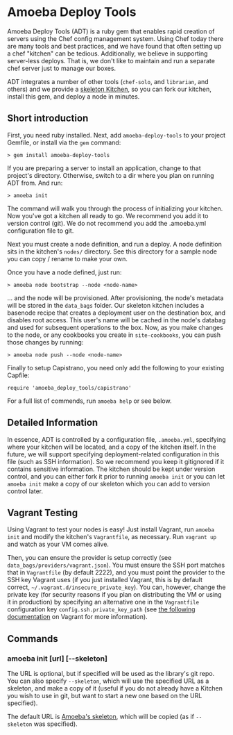 Amoeba Deploy Tools
===================

Amoeba Deploy Tools (ADT) is a ruby gem that enables rapid creation of servers using the Chef config
management system. Using Chef today there are many tools and best practices, and we have found that
often setting up a chef "kitchen" can be tedious. Additionally, we believe in supporting server-less
deploys. That is, we don't like to maintain and run a separate chef server just to manage our boxes.

ADT integrates a number of other tools (`chef-solo`, and `librarian`, and others) and we provide a
[skeleton Kitchen](http://github.com/AmoebaConsulting/amoeba-kitchen-skel), so you can fork our
kitchen, install this gem, and deploy a node in minutes.

## Short introduction

First, you need ruby installed. Next, add `amoeba-deploy-tools` to your project Gemfile, or install
via the `gem` command:

    > gem install amoeba-deploy-tools

If you are preparing a server to install an application, change to that project's directory.
Otherwise, switch to a dir where you plan on running ADT from. And run:

    > amoeba init

The command will walk you through the process of initializing your kitchen. Now you've got a
kitchen all ready to go. We recommend you add it to version control (git). We do not recommend you
add the .amoeba.yml configuration file to git.

Next you must create a node definition, and run a deploy. A node definition sits in the kitchen's
`nodes/` directory. See this directory for a sample node you can copy / rename to make your own.

Once you have a node defined, just run:

    > amoeba node bootstrap --node <node-name>

... and the node will be provisioned. After provisioning, the node's metadata will be stored in the
`data_bags` folder. Our skeleton kitchen includes a basenode recipe that creates a deployment user
on the destination box, and disables root access. This user's name will be cached in the node's
databag and used for subsequent operations to the box. Now, as you make changes to the node, or any
cookbooks you create in `site-cookbooks`, you can push those changes by running:

    > amoeba node push --node <node-name>

Finally to setup Capistrano, you need only add the following to your existing Capfile:

    require 'amoeba_deploy_tools/capistrano'

For a full list of commends, run `amoeba help` or see below.

## Detailed Information

In essence, ADT is controlled by a configuration file, `.amoeba.yml`, specifying where your kitchen
will be located, and a copy of the kitchen itself. In the future, we will support specifying
deployment-related configuration in this file (such as SSH information). So we recommend you keep it
gitignored if it contains sensitive information. The kitchen should be kept under version control,
and you can either fork it prior to running `amoeba init` or you can let `amoeba init` make a copy
of our skeleton which you can add to version control later.

## Vagrant Testing

Using Vagrant to test your nodes is easy! Just install Vagrant, run `amoeba init` and modify the
kitchen's `Vagrantfile`, as necessary. Run `vagrant up` and watch as your VM comes alive.

Then, you can ensure the provider is setup correctly (see `data_bags/providers/vagrant.json`). You
must ensure the SSH port matches that in `Vagrantfile` (by default 2222), and you must point the
provider to the SSH key Vagrant uses (if you just installed Vagrant, this is by default correct,
`~/.vagrant.d/insecure_private_key`). You can, however, change the private key (for security
reasons if you plan on distributing the VM or using it in production) by specifying an alternative
one in the `Vagrantfile` configuration key `config.ssh.private_key_path` (see
[the following documentation](http://docs-v1.vagrantup.com/v1/docs/config/ssh/private_key_path.html)
on Vagrant for more information).

## Commands

### amoeba init [url] [--skeleton]

The URL is optional, but if specified will be used as the library's git repo. You can also specify
`--skeleton`, which will use the specified URL as a skeleton, and make a copy of it (useful if you
do not already have a Kitchen you wish to use in git, but want to start a new one based on the URL
specified).

The default URL is [Amoeba's skeleton](https://github.com/AmoebaConsulting/amoeba-kitchen-skel),
which will be copied (as if `--skeleton` was specified).
